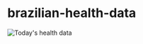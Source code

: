 # brazilian-health-data
![Today's health data](https://github.com/gsalibi/brazilian-health-data/workflows/Today's%20health%20data/badge.svg)
